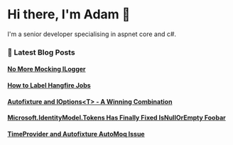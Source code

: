 # Hi there, I'm Adam 👋

I'm a senior developer specialising in aspnet core and c#.

### 📙 Latest Blog Posts
<!--START_SECTION:feed-->
#### [No More Mocking ILogger](https:&#x2F;&#x2F;adamstorr.co.uk&#x2F;blog&#x2F;no-more-mocking-ilogger&#x2F;)
#### [How to Label Hangfire Jobs](https:&#x2F;&#x2F;adamstorr.co.uk&#x2F;blog&#x2F;how-to-label-hangfire-jobs&#x2F;)
#### [Autofixture and IOptions&lt;T&gt; - A Winning Combination](https:&#x2F;&#x2F;adamstorr.co.uk&#x2F;blog&#x2F;autofixture-and-ioptions-a-winning-combination&#x2F;)
#### [Microsoft.IdentityModel.Tokens Has Finally Fixed IsNullOrEmpty Foobar](https:&#x2F;&#x2F;adamstorr.co.uk&#x2F;blog&#x2F;microsoft.identitymodel.tokens-has-finally-fixed-isnullorempty-foobar&#x2F;)
#### [TimeProvider and Autofixture AutoMoq Issue](https:&#x2F;&#x2F;adamstorr.co.uk&#x2F;blog&#x2F;timeprovider-and-autofixture-automoq-issue&#x2F;)
<!--END_SECTION:feed-->


<!--
**WestDiscGolf/WestDiscGolf** is a ✨ _special_ ✨ repository because its `README.md` (this file) appears on your GitHub profile.

Here are some ideas to get you started:

- 🔭 I’m currently working on ...
- 🌱 I’m currently learning ...
- 👯 I’m looking to collaborate on ...
- 🤔 I’m looking for help with ...
- 💬 Ask me about ...
- 📫 How to reach me: ...
- 😄 Pronouns: ...
- ⚡ Fun fact: ...
-->
